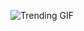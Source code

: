![Trending GIF](https://media4.giphy.com/media/v1.Y2lkPThiYjIxNzcydWwwM2F4MWo5bzV2ZDUzOW1tem02NG96Njczb2d5YnZoOXpmMnM4ayZlcD12MV9naWZzX3NlYXJjaCZjdD1n/CuuSHzuc0O166MRfjt/giphy.gif)
